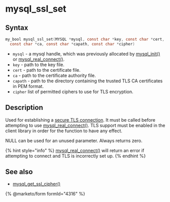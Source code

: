 # mysql\_ssl\_set

## Syntax

```c
my_bool mysql_ssl_set(MYSQL *mysql, const char *key, const char *cert,
  const char *ca, const char *capath, const char *cipher)
```

* `mysql` - a mysql handle, which was previously allocated by [mysql\_init()](mysql_init.md) or [mysql\_real\_connect()](mysql_real_connect.md).
* `key` - path to the key file.
* `cert` - path to the certificate file.
* `ca` - path to the certificate authority file.
* `capath` - path to the directory containing the trusted TLS CA certificates in PEM format.
* `cipher` list of permitted ciphers to use for TLS encryption.

## Description

Used for establishing a [secure TLS connection](https://app.gitbook.com/s/SsmexDFPv2xG2OTyO5yV/security/securing-mariadb/encryption/data-in-transit-encryption). It must be called before attempting to use [mysql\_real\_connect()](mysql_real_connect.md). TLS support must be enabled in the client library in order for the function to have any effect.

NULL can be used for an unused parameter. Always returns zero.

{% hint style="info" %}
[mysql\_real\_connect()](mysql_real_connect.md) will return an error if attempting to connect and TLS is incorrectly set up.
{% endhint %}

## See also

* [mysql\_get\_ssl\_cipher()](mysql_get_ssl_cipher.md)

{% @marketo/form formId="4316" %}
